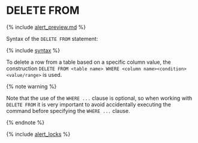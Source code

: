 # DELETE FROM

{% include [alert_preview.md](../_includes/alert_preview.md) %}

Syntax of the `DELETE FROM` statement:

{% include [syntax](../_includes/statements/delete_from/syntax.md) %}

To delete a row from a table based on a specific column value, the construction `DELETE FROM <table name> WHERE <column name><condition><value/range>` is used.


{% note warning %}

Note that the use of the `WHERE ...` clause is optional, so when working with `DELETE FROM` it is very important to avoid accidentally executing the command before specifying the `WHERE ...` clause.

{% endnote %}


{% include [alert_locks](../_includes/alert_locks.md) %}